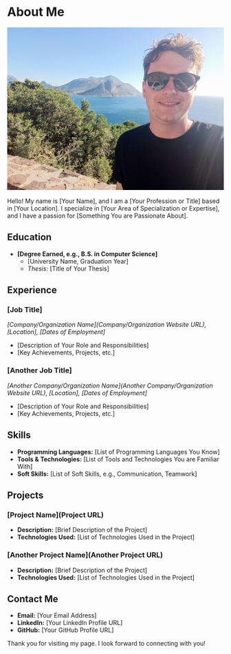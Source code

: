 # About Me

![Profile Image](./artifacts/profile-picture.jpg)

Hello! My name is [Your Name], and I am a [Your Profession or Title] based in [Your Location]. I specialize in [Your Area of Specialization or Expertise], and I have a passion for [Something You are Passionate About].

## Education

- **[Degree Earned, e.g., B.S. in Computer Science]**
  - [University Name, Graduation Year]
  - *Thesis:* [Title of Your Thesis]

## Experience

### [Job Title]
*_[Company/Organization Name](Company/Organization Website URL), [Location], [Dates of Employment]_*
- [Description of Your Role and Responsibilities]
- [Key Achievements, Projects, etc.]

### [Another Job Title]
*_[Another Company/Organization Name](Another Company/Organization Website URL), [Location], [Dates of Employment]_*
- [Description of Your Role and Responsibilities]
- [Key Achievements, Projects, etc.]

## Skills

- **Programming Languages:** [List of Programming Languages You Know]
- **Tools & Technologies:** [List of Tools and Technologies You are Familiar With]
- **Soft Skills:** [List of Soft Skills, e.g., Communication, Teamwork]

## Projects

### [Project Name](Project URL)
- **Description:** [Brief Description of the Project]
- **Technologies Used:** [List of Technologies Used in the Project]

### [Another Project Name](Another Project URL)
- **Description:** [Brief Description of the Project]
- **Technologies Used:** [List of Technologies Used in the Project]

## Contact Me

- **Email:** [Your Email Address]
- **LinkedIn:** [Your LinkedIn Profile URL]
- **GitHub:** [Your GitHub Profile URL]

Thank you for visiting my page. I look forward to connecting with you!
